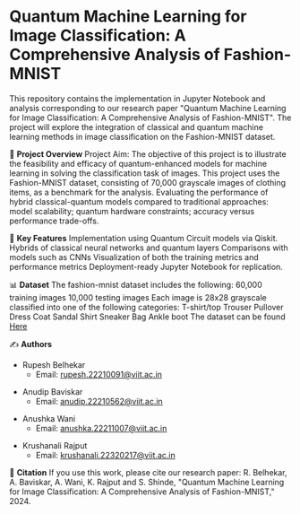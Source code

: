 # Quantum Machine Learning for Image Classification: A Comprehensive Analysis of Fashion-MNIST
This repository contains the implementation in Jupyter Notebook and analysis corresponding to our research paper "Quantum Machine Learning for Image Classification: A Comprehensive Analysis of Fashion-MNIST". The project will explore the integration of classical and quantum machine learning methods in image classification on the Fashion-MNIST dataset.
 
 🚀 **Project Overview**
Project Aim: The objective of this project is to illustrate the feasibility and efficacy of quantum-enhanced models for machine learning in solving the classification task of images. This project uses the Fashion-MNIST dataset, consisting of 70,000 grayscale images of clothing items, as a benchmark for the analysis.
Evaluating the performance of hybrid classical-quantum models compared to traditional approaches: model scalability; quantum hardware constraints; accuracy versus performance trade-offs.

🧪  **Key Features**
Implementation using Quantum Circuit models via Qiskit.
Hybrids of classical neural networks and quantum layers
Comparisons with models such as CNNs
Visualization of both the training metrics and performance metrics
Deployment-ready Jupyter Notebook for replication.

📊 **Dataset**
The fashion-mnist dataset includes the following:
60,000 training images
10,000 testing images
Each image is 28x28 grayscale classified into one of the following categories:
T-shirt/top
Trouser
Pullover
Dress
Coat
Sandal
Shirt
Sneaker
Bag
Ankle boot
The dataset can be found [Here](https://github.com/zalandoresearch/fashion-mnist)

✍️ **Authors**
- Rupesh Belhekar
  - Email: rupesh.22210091@viit.ac.in
+ Anudip Baviskar
  + Email: anudip.22210562@viit.ac.in
* Anushka Wani
  * Email: anushka.22211007@viit.ac.in
- Krushanali Rajput
  - Email: krushanali.22320217@viit.ac.in
  
📝 **Citation**
If you use this work, please cite our research paper:
R. Belhekar, A. Baviskar, A. Wani, K. Rajput and S. Shinde, "Quantum Machine Learning for Image Classification: A Comprehensive Analysis of Fashion-MNIST," 2024.
